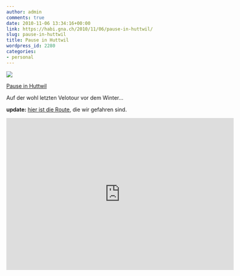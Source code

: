 ```yaml
---
author: admin
comments: true
date: 2010-11-06 13:34:16+00:00
link: https://habi.gna.ch/2010/11/06/pause-in-huttwil/
slug: pause-in-huttwil
title: Pause in Huttwil
wordpress_id: 2280
categories:
- personal
---
```


[![](https://static.flickr.com/1128/5151236800_c7e93f9fb8_m.jpg)](https://www.flickr.com/photos/habi/5151236800/)

[Pause in Huttwil](https://www.flickr.com/photos/habi/5151236800/)

Auf der wohl letzten Velotour vor dem Winter...

**update:** [hier ist die Route](https://www.alltrails.com/widget/map?file_id=iuhqlqjlodqludfy), die wir gefahren sind.

<iframe src="https://www.alltrails.com/widget/map?file_id=iuhqlqjlodqludfy" scrolling="no" marginheight="0" marginwidth="0" width="600" height="400" frameborder="0"></iframe>
